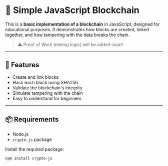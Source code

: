 # 🧱 Simple JavaScript Blockchain

This is a **basic implementation of a blockchain** in JavaScript, designed for educational purposes. It demonstrates how blocks are created, linked together, and how tampering with the data breaks the chain.

> ⚠️ Proof of Work (mining logic) will be added soon!

---

## 🚀 Features

- Create and link blocks
- Hash each block using SHA256
- Validate the blockchain's integrity
- Simulate tampering with the chain
- Easy to understand for beginners

---

## 📦 Requirements

- Node.js
- `crypto-js` package

Install the required package:

```bash
npm install crypto-js
